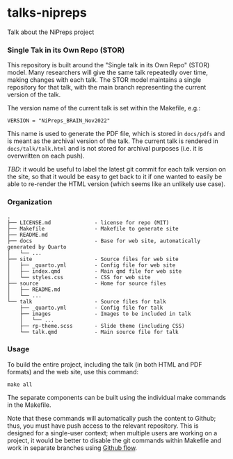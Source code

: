 # talks-nipreps

Talk about the NiPreps project


### Single Tak in its Own Repo (STOR)

This repository is built around the "Single talk in its Own Repo" (STOR) model.  Many researchers will give the same talk repeatedly over time, making changes with each talk.  The STOR model maintains a single repository for that talk, with the main branch representing the current version of the talk.  

The version name of the current talk is set within the Makefile, e.g.:

`VERSION = "NiPreps_BRAIN_Nov2022"`

This name is used to generate the PDF file, which is stored in `docs/pdfs` and is meant as the archival version of the talk.  The current talk is rendered in `docs/talk/talk.html` and is not stored for archival purposes (i.e. it is overwritten on each push).  

*TBD*: it would be useful to label the latest git commit for each talk version on the site, so that it would be easy to get back to it if one wanted to easily be able to re-render the HTML version (which seems like an unlikely use case).


### Organization

```
.
├── LICENSE.md              - license for repo (MIT)
├── Makefile                - Makefile to generate site
├── README.md
├── docs                    - Base for web site, automatically generated by Quarto
│   └── ...
├── site                    - Source files for web site
│   ├── _quarto.yml         - Config file for web site
│   ├── index.qmd           - Main qmd file for web site
│   └── styles.css          - CSS for web site
├── source                  - Home for source files
│   ├── README.md
│   └── ...
└── talk                    - Source files for talk
    ├── _quarto.yml         - Config file for talk
    ├── images              - Images to be included in talk
    │   └── ...
    ├── rp-theme.scss       - Slide theme (including CSS)
    └── talk.qmd            - Main source file for talk
```

### Usage

To build the entire project, including the talk (in both HTML and PDF formats) and the web site, use this command:

`make all`

The separate components can be built using the individual make commands in the Makefile.

Note that these commands will automatically push the content to Github; thus, you must have push access to the relevant repository.  This is designed for a single-user context; when multiple users are working on a project, it would be better to disable the git commands within Makefile and work in separate branches using [Github flow](https://docs.github.com/en/get-started/quickstart/github-flow).


